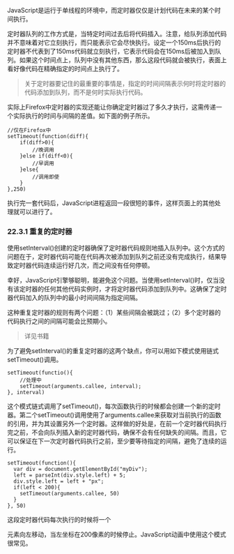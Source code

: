 
JavaScript是运行于单线程的环境中，而定时器仅仅是计划代码在未来的某个时间执行。

定时器队列的工作方式是，当特定时间过去后将代码插入。注意，给队列添加代码并不意味着对它立刻执行，而只能表示它会尽快执行。设定一个150ms后执行的定时器不代表到了150ms代码就立刻执行，它表示代码会在150ms后被加入到队列。如果这个时间点上，队列中没有其他东西，那么这段代码就会被执行，表面上看好像代码在精确指定的时间点上执行了。

> 关于定时器要记住的最重要的事情是，指定的时间间隔表示何时将定时器的代码添加到队列，而不是何时实际执行代码。

实际上Firefox中定时器的实现还能让你确定定时器过了多久才执行，这需传递一个实际执行的时间与间隔的差值。如下面的例子所示。

    //仅在Firefox中
    setTimeout(function(diff){
    	if(diff>0){
    		//晚调用
    	}else if(diff<0){
    		//早调用
    	}else{
    		//调用即使
    	}
    },250)
    

执行完一套代码后，JavaScript进程返回一段很短的事件，这样页面上的其他处理就可以进行了。

### 22.3.1 重复的定时器

使用setInterval()创建的定时器确保了定时器代码规则地插入队列中。这个方式的问题在于，定时器代码可能在代码再次被添加到队列之前还没有完成执行，结果导致定时器代码连续运行好几次，而之间没有任何停顿。

幸好，JavaScript引擎够聪明，能避免这个问题。当使用setInterval()时，仅当没有该定时器的任何其他代码实例时，才将定时器代码添加到队列中。这确保了定时器代码加入的队列中的最小时间间隔为指定间隔。

这种重复定时器的规则有两个问题：（1）某些间隔会被跳过；（2）多个定时器的代码执行之间的间隔可能会比预期小。

> 详见书籍


为了避免setInterval()的重复定时器的这两个缺点，你可以用如下模式使用链式setTimeout()调用。

    setTimeout(functio(){
    	//处理中
    	setTimeout(arguments.callee, interval);
    }, interval)

这个模式链式调用了setTimeout()，每次函数执行的时候都会创建一个新的定时器。第二个setTimeout()调用使用了arguments.callee来获取对当前执行的函数的引用，并为其设置另外一个定时器。这样做的好处是，在前一个定时器代码执行完之前，不会向队列插入新的定时器代码，确保不会有任何缺失的间隔。而且，它可以保证在下一次定时器代码执行之前，至少要等待指定的间隔，避免了连续的运行。

    setTimeout(function(){
      var div = document.getElementById("myDiv");
      left = parseInt(div.style.left) + 5;
      div.style.left = left + "px";
      if(left < 200){
    	setTimeout(arguments.callee, 50)
      }
    }, 50)

这段定时器代码每次执行的时候将一个<div>元素向左移动，当左坐标在200像素的时候停止。JavaScript动画中使用这个模式很常见。